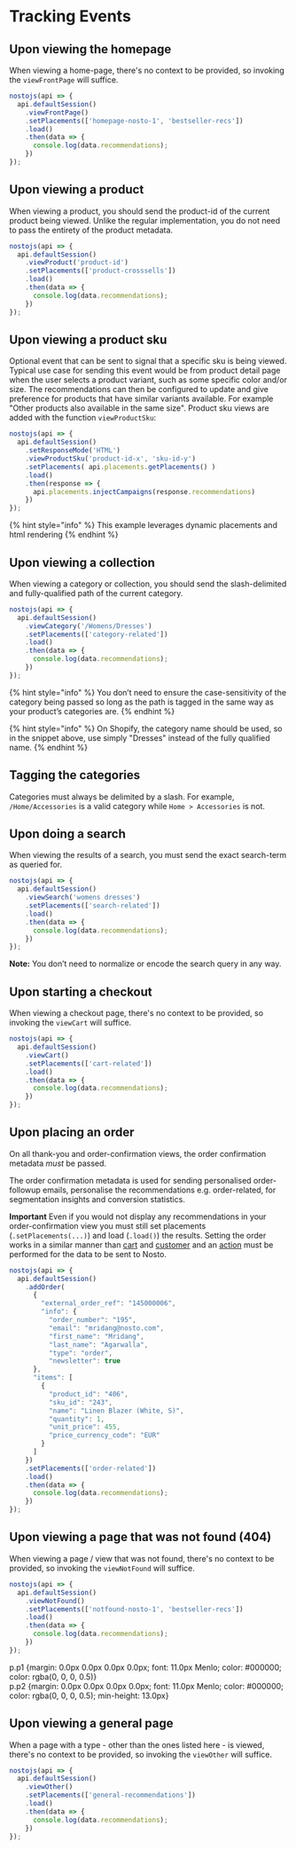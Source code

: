 # Tracking Events

## Upon viewing the homepage

When viewing a home-page, there's no context to be provided, so invoking the `viewFrontPage` will suffice.

```javascript
nostojs(api => {
  api.defaultSession()
    .viewFrontPage()
    .setPlacements(['homepage-nosto-1', 'bestseller-recs'])
    .load()
    .then(data => {
      console.log(data.recommendations);
    })
});
```

## Upon viewing a product

When viewing a product, you should send the product-id of the current product being viewed. Unlike the regular implementation, you do not need to pass the entirety of the product metadata.

```javascript
nostojs(api => {
  api.defaultSession()
    .viewProduct('product-id')
    .setPlacements(['product-crosssells'])
    .load()
    .then(data => {
      console.log(data.recommendations);
    })
});
```

## Upon viewing a product sku

Optional event that can be sent to signal that a specific sku is being viewed. Typical use case for sending this event would be from product detail page when the user selects a product variant, such as some specific color and/or size. The recommendations can then be configured to update and give preference for products that have similar variants available. For example "Other products also available in the same size". Product sku views are added with the function `viewProductSku`:

```javascript
nostojs(api => {
  api.defaultSession()
    .setResponseMode('HTML')
    .viewProductSku('product-id-x', 'sku-id-y')
    .setPlacements( api.placements.getPlacements() )
    .load()
    .then(response => {
      api.placements.injectCampaigns(response.recommendations)
    })
});
```

{% hint style="info" %}
This example leverages dynamic placements and html rendering
{% endhint %}

## Upon viewing a collection

When viewing a category or collection, you should send the slash-delimited and fully-qualified path of the current category.

```javascript
nostojs(api => {
  api.defaultSession()
    .viewCategory('/Womens/Dresses')
    .setPlacements(['category-related'])
    .load()
    .then(data => {
      console.log(data.recommendations);
    })
});
```

{% hint style="info" %}
You don’t need to ensure the case-sensitivity of the category being passed so long as the path is tagged in the same way as your product’s categories are.
{% endhint %}

{% hint style="info" %}
On Shopify, the category name should be used, so in the snippet above, use simply "Dresses" instead of the fully qualified name.
{% endhint %}

## Tagging the categories

Categories must always be delimited by a slash. For example, `/Home/Accessories` is a valid category while `Home > Accessories` is not.

## Upon doing a search

When viewing the results of a search, you must send the exact search-term as queried for.

```javascript
nostojs(api => {
  api.defaultSession()
    .viewSearch('womens dresses')
    .setPlacements(['search-related'])
    .load()
    .then(data => {
      console.log(data.recommendations);
    })
});
```

**Note:** You don’t need to normalize or encode the search query in any way.

## Upon starting a checkout

When viewing a checkout page, there's no context to be provided, so invoking the `viewCart` will suffice.

```javascript
nostojs(api => {
  api.defaultSession()
    .viewCart()
    .setPlacements(['cart-related'])
    .load()
    .then(data => {
      console.log(data.recommendations);
    })
});
```

## Upon placing an order

On all thank-you and order-confirmation views, the order confirmation metadata _must_ be passed.

The order confirmation metadata is used for sending personalised order-followup emails, personalise the recommendations e.g. order-related, for segmentation insights and conversion statistics.

**Important** Even if you would not display any recommendations in your order-confirmation view you must still set placements (`.setPlacements(...)`) and load (`.load()`) the results. Setting the order works in a similar manner than [cart](spa-basics-managing-sessions.md#setting-the-cart) and [customer](spa-basics-managing-sessions.md#setting-the-customer) and an [action](session-api-terminology.md#action) must be performed for the data to be sent to Nosto.

```javascript
nostojs(api => {
  api.defaultSession()
    .addOrder(
      {
        "external_order_ref": "145000006",
        "info": {
          "order_number": "195",
          "email": "mridang@nosto.com",
          "first_name": "Mridang",
          "last_name": "Agarwalla",
          "type": "order",
          "newsletter": true
      },
      "items": [
        {
          "product_id": "406",
          "sku_id": "243",
          "name": "Linen Blazer (White, S)",
          "quantity": 1,
          "unit_price": 455,
          "price_currency_code": "EUR"
        }
      ]
    })
    .setPlacements(['order-related'])
    .load()
    .then(data => {
      console.log(data.recommendations);
    })
});
```

## Upon viewing a page that was not found (404)

When viewing a page / view that was not found, there's no context to be provided, so invoking the `viewNotFound` will suffice.

```javascript
nostojs(api => {
  api.defaultSession()
    .viewNotFound()
    .setPlacements(['notfound-nosto-1', 'bestseller-recs'])
    .load()
    .then(data => {
      console.log(data.recommendations);
    })
});
```

p.p1 {margin: 0.0px 0.0px 0.0px 0.0px; font: 11.0px Menlo; color: #000000; color: rgba(0, 0, 0, 0.5)}\
p.p2 {margin: 0.0px 0.0px 0.0px 0.0px; font: 11.0px Menlo; color: #000000; color: rgba(0, 0, 0, 0.5); min-height: 13.0px}

## Upon viewing a general page

When a page with a type - other than the ones listed here - is viewed, there's no context to be provided, so invoking the `viewOther` will suffice.

```javascript
nostojs(api => {
  api.defaultSession()
    .viewOther()
    .setPlacements(['general-recommendations'])
    .load()
    .then(data => {
      console.log(data.recommendations);
    })
});
```
